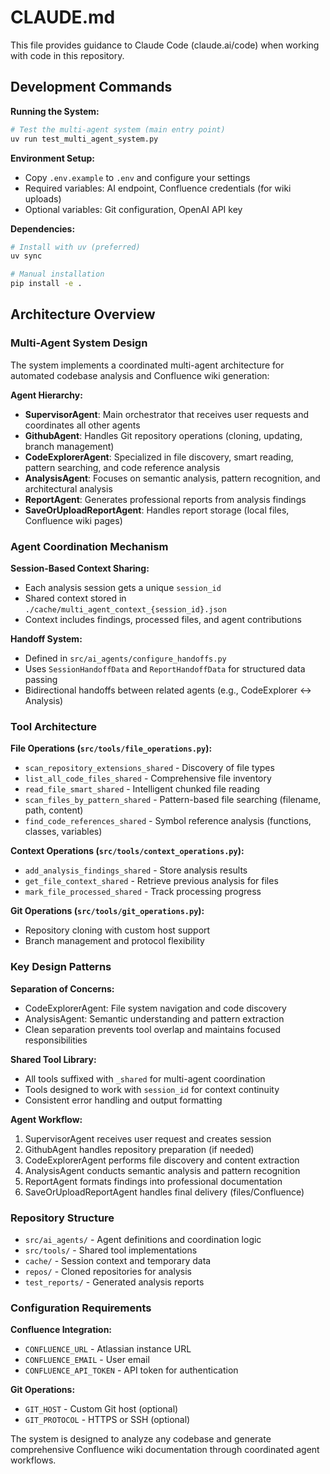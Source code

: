 # CLAUDE.md

This file provides guidance to Claude Code (claude.ai/code) when working with code in this repository.

## Development Commands

**Running the System:**
```bash
# Test the multi-agent system (main entry point)
uv run test_multi_agent_system.py
```

**Environment Setup:**
- Copy `.env.example` to `.env` and configure your settings
- Required variables: AI endpoint, Confluence credentials (for wiki uploads)
- Optional variables: Git configuration, OpenAI API key

**Dependencies:**
```bash
# Install with uv (preferred)
uv sync

# Manual installation
pip install -e .
```

## Architecture Overview

### Multi-Agent System Design

The system implements a coordinated multi-agent architecture for automated codebase analysis and Confluence wiki generation:

**Agent Hierarchy:**
- **SupervisorAgent**: Main orchestrator that receives user requests and coordinates all other agents
- **GithubAgent**: Handles Git repository operations (cloning, updating, branch management)
- **CodeExplorerAgent**: Specialized in file discovery, smart reading, pattern searching, and code reference analysis
- **AnalysisAgent**: Focuses on semantic analysis, pattern recognition, and architectural analysis
- **ReportAgent**: Generates professional reports from analysis findings
- **SaveOrUploadReportAgent**: Handles report storage (local files, Confluence wiki pages)

### Agent Coordination Mechanism

**Session-Based Context Sharing:**
- Each analysis session gets a unique `session_id`
- Shared context stored in `./cache/multi_agent_context_{session_id}.json`
- Context includes findings, processed files, and agent contributions

**Handoff System:**
- Defined in `src/ai_agents/configure_handoffs.py`
- Uses `SessionHandoffData` and `ReportHandoffData` for structured data passing
- Bidirectional handoffs between related agents (e.g., CodeExplorer ↔ Analysis)

### Tool Architecture

**File Operations (`src/tools/file_operations.py`):**
- `scan_repository_extensions_shared` - Discovery of file types
- `list_all_code_files_shared` - Comprehensive file inventory
- `read_file_smart_shared` - Intelligent chunked file reading
- `scan_files_by_pattern_shared` - Pattern-based file searching (filename, path, content)
- `find_code_references_shared` - Symbol reference analysis (functions, classes, variables)

**Context Operations (`src/tools/context_operations.py`):**
- `add_analysis_findings_shared` - Store analysis results
- `get_file_context_shared` - Retrieve previous analysis for files
- `mark_file_processed_shared` - Track processing progress

**Git Operations (`src/tools/git_operations.py`):**
- Repository cloning with custom host support
- Branch management and protocol flexibility

### Key Design Patterns

**Separation of Concerns:**
- CodeExplorerAgent: File system navigation and code discovery
- AnalysisAgent: Semantic understanding and pattern extraction
- Clean separation prevents tool overlap and maintains focused responsibilities

**Shared Tool Library:**
- All tools suffixed with `_shared` for multi-agent coordination
- Tools designed to work with `session_id` for context continuity
- Consistent error handling and output formatting

**Agent Workflow:**
1. SupervisorAgent receives user request and creates session
2. GithubAgent handles repository preparation (if needed)
3. CodeExplorerAgent performs file discovery and content extraction
4. AnalysisAgent conducts semantic analysis and pattern recognition
5. ReportAgent formats findings into professional documentation
6. SaveOrUploadReportAgent handles final delivery (files/Confluence)

### Repository Structure

- `src/ai_agents/` - Agent definitions and coordination logic
- `src/tools/` - Shared tool implementations
- `cache/` - Session context and temporary data
- `repos/` - Cloned repositories for analysis
- `test_reports/` - Generated analysis reports

### Configuration Requirements

**Confluence Integration:**
- `CONFLUENCE_URL` - Atlassian instance URL
- `CONFLUENCE_EMAIL` - User email
- `CONFLUENCE_API_TOKEN` - API token for authentication

**Git Operations:**
- `GIT_HOST` - Custom Git host (optional)
- `GIT_PROTOCOL` - HTTPS or SSH (optional)

The system is designed to analyze any codebase and generate comprehensive Confluence wiki documentation through coordinated agent workflows.